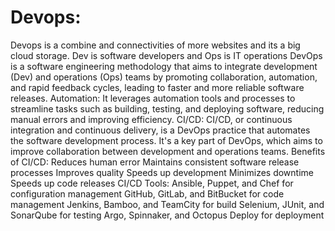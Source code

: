 # Devops:
Devops is a combine and connectivities of more websites and its a big cloud storage.
Dev is software developers and Ops is IT operations
DevOps is a software engineering methodology that aims to integrate development (Dev) and operations (Ops) teams by promoting collaboration, automation, and rapid feedback cycles, leading to faster and more reliable software releases. 
Automation:
It leverages automation tools and processes to streamline tasks such as building, testing, and deploying software, reducing manual errors and improving efficiency. 
CI/CD:
CI/CD, or continuous integration and continuous delivery, is a DevOps practice that automates the software development process. It's a key part of DevOps, which aims to improve collaboration between development and operations teams. 
Benefits of CI/CD:
Reduces human error
Maintains consistent software release processes
Improves quality
Speeds up development
Minimizes downtime
Speeds up code releases
CI/CD Tools:
Ansible, Puppet, and Chef for configuration management
GitHub, GitLab, and BitBucket for code management
Jenkins, Bamboo, and TeamCity for build
Selenium, JUnit, and SonarQube for testing
Argo, Spinnaker, and Octopus Deploy for deployment
